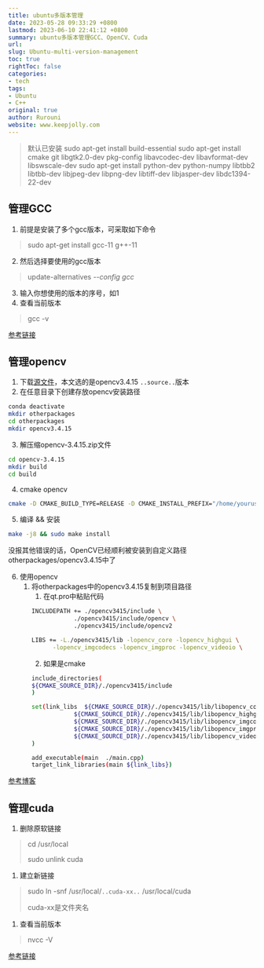 ```yaml
---
title: ubuntu多版本管理
date: 2023-05-28 09:33:29 +0800
lastmod: 2023-06-10 22:41:12 +0800
summary: ubuntu多版本管理GCC、OpenCV、Cuda
url: 
slug: Ubuntu-multi-version-management
toc: true
rightToc: false
categories: 
- tech
tags: 
- Ubuntu
- C++
original: true
author: Rurouni
website: www.keepjolly.com
---
```

> 默认已安装
> sudo apt-get install build-essential
> sudo apt-get install cmake git libgtk2.0-dev pkg-config libavcodec-dev libavformat-dev libswscale-dev
> sudo apt-get install python-dev python-numpy libtbb2 libtbb-dev libjpeg-dev libpng-dev libtiff-dev libjasper-dev libdc1394-22-dev



## 管理GCC

1. 前提是安装了多个gcc版本，可采取如下命令
> sudo apt-get install gcc-11 g++-11

2. 然后选择要使用的gcc版本
> update-alternatives _--config gcc_

3. 输入你想使用的版本的序号，如1
4. 查看当前版本
> gcc -v

[参考链接](https://lantern.cool/tool-linux-muti-gcc/index.html)
## 管理opencv

1. 下载[源文件](https://github.com/opencv/opencv/archive/3.4.15.zip)，本文选的是opencv3.4.15 `..source..`版本
2. 在任意目录下创建存放opencv安装路径
```bash
conda deactivate
mkdir otherpackages
cd otherpackages
mkdir opencv3.4.15
```

3. 解压缩opencv-3.4.15.zip文件
```bash
cd opencv-3.4.15
mkdir build
cd build
```

4. cmake opencv
```bash
cmake -D CMAKE_BUILD_TYPE=RELEASE -D CMAKE_INSTALL_PREFIX="/home/yourusername/otherpackages/opencv3.4.15"  ..
```

5. 编译 && 安装
```bash
make -j8 && sudo make install
```
没报其他错误的话，OpenCV已经顺利被安装到自定义路径otherpackages/opencv3.4.15中了

6. 使用opencv
   1. 将otherpackages中的opencv3.4.15复制到项目路径
      1. 在qt.pro中粘贴代码
      ```bash
      INCLUDEPATH += ./opencv3415/include \
                  ./opencv3415/include/opencv \
                  ./opencv3415/include/opencv2

      LIBS += -L./opencv3415/lib -lopencv_core -lopencv_highgui \
            -lopencv_imgcodecs -lopencv_imgproc -lopencv_videoio \
      ```
      2. 如果是cmake
      ```bash
      include_directories(
      ${CMAKE_SOURCE_DIR}/./opencv3415/include
      )

      set(link_libs  ${CMAKE_SOURCE_DIR}/./opencv3415/lib/libopencv_core.so
                  ${CMAKE_SOURCE_DIR}/./opencv3415/lib/libopencv_highgui.so
                  ${CMAKE_SOURCE_DIR}/./opencv3415/lib/libopencv_imgcodecs.so
                  ${CMAKE_SOURCE_DIR}/./opencv3415/lib/libopencv_imgproc.so
                  ${CMAKE_SOURCE_DIR}/./opencv3415/lib/libopencv_videoio.so
      )

      add_executable(main  ./main.cpp)
      target_link_libraries(main ${link_libs})
      ```

 [参考博客](https://zhuanlan.zhihu.com/p/510292490)
## 管理cuda

1. 删除原软链接
> cd /usr/local
> 
> sudo unlink cuda

1. 建立新链接
> sudo ln -snf /usr/local/`..cuda-xx..` /usr/local/cuda
> 
> cuda-xx是文件夹名

1. 查看当前版本
> nvcc -V

[参考链接](https://zhuanlan.zhihu.com/p/410764884)

